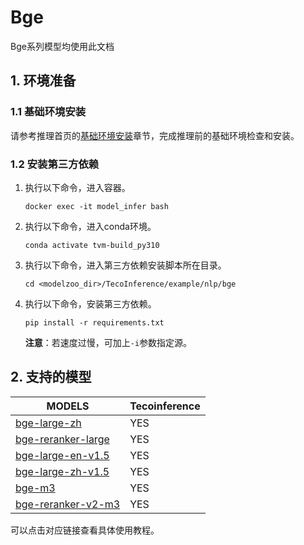 # Bge

Bge系列模型均使用此文档

## 1. 环境准备

### 1.1 基础环境安装

请参考推理首页的[基础环境安装](../../../README.md)章节，完成推理前的基础环境检查和安装。

### 1.2 安装第三方依赖

1. 执行以下命令，进入容器。

   ```shell
   docker exec -it model_infer bash
   ```

2. 执行以下命令，进入conda环境。
   ```shell
   conda activate tvm-build_py310
   ```

3. 执行以下命令，进入第三方依赖安装脚本所在目录。

   ```shell
   cd <modelzoo_dir>/TecoInference/example/nlp/bge
   ```

4. 执行以下命令，安装第三方依赖。

   ```shell
   pip install -r requirements.txt
   ```

   **注意**：若速度过慢，可加上`-i`参数指定源。

## 2. 支持的模型
| MODELS  | Tecoinference|
| ------------- | ------------- |
| [bge-large-zh](./docs/README_bge-large-zh.md)|YES|
| [bge-reranker-large](./docs/README_bge-reranker-large.md)|YES|
| [bge-large-en-v1.5](./docs/README_bge-large-en-v1.5.md)|YES|
| [bge-large-zh-v1.5](./docs/README_bge-large-zh-v1.5.md)|YES|
| [bge-m3](./docs/README_bge-m3.md)|YES|
| [bge-reranker-v2-m3](./docs/README_bge-reranker-v2-m3.md)|YES|

可以点击对应链接查看具体使用教程。